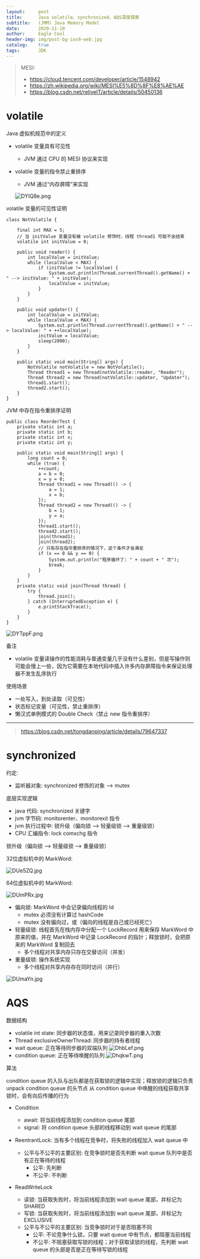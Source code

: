 ```yaml
---
layout:     post
title:      Java volatile、synchronized、AQS深度探索
subtitle:   (JMM) Java Memory Model
date:       2020-11-19
author:     Eagle Cool
header-img: img/post-bg-ios9-web.jpg
catalog: 	true
tags:       JDK
---
```


> MESI:
> * https://cloud.tencent.com/developer/article/1548942
> * https://zh.wikipedia.org/wiki/MESI%E5%8D%8F%E8%AE%AE
> * https://blog.csdn.net/reliveIT/article/details/50450136
> 

# volatile

Java 虚拟机规范中的定义
* volatile 变量具有可见性
    * JVM 通过 CPU 的 MESI 协议来实现
* volatile 变量的指令禁止重排序
    * JVM 通过“内存屏障”来实现
    
    ![DYIQ8e.png](https://s3.ax1x.com/2020/11/23/DYIQ8e.png)


volatile 变量的可见性证明
```
class NotVolatile {

    final int MAX = 5;
    // 当 initValue 变量没有被 volatile 修饰时，线程 thread1 可能不会结束
    volatile int initValue = 0;

    public void reader() {
        int localValue = initValue;
        while (localValue < MAX) {
            if (initValue != localValue) {
                System.out.println(Thread.currentThread().getName() + " --> initValue: " + initValue);
                localValue = initValue;
            }
        }
    }

    public void updater() {
        int localValue = initValue;
        while (localValue < MAX) {
            System.out.println(Thread.currentThread().getName() + " --> localValue: " + ++localValue);
            initValue = localValue;
            sleep(2000);
        }
    }

    public static void main(String[] args) {
        NotVolatile notVolatile = new NotVolatile();
        Thread thread1 = new Thread(notVolatile::reader, "Reader");
        Thread thread2 = new Thread(notVolatile::updater, "Updater");
        thread1.start();
        thread2.start();
    }
}
```

JVM 中存在指令重排序证明
```
public class ReorderTest {
    private static int a;
    private static int b;
    private static int x;
    private static int y;

    public static void main(String[] args) {
        long count = 0;
        while (true) {
            ++count;
            a = b = 0;
            x = y = 0;
            Thread thread1 = new Thread(() -> {
                a = 1;
                x = b;
            });
            Thread thread2 = new Thread(() -> {
                b = 1;
                y = a;
            });
            thread1.start();
            thread2.start();
            join(thread1);
            join(thread2);
            // 只有存在指令重排序的情况下，这个条件才会满足
            if (x == 0 && y == 0) {
                System.out.println("程序循环了: " + count + " 次");
                break;
            }
        }
    }
    private static void join(Thread thread) {
        try {
            thread.join();
        } catch (InterruptedException e) {
            e.printStackTrace();
        }
    }
}
```
![DYTppF.png](https://s3.ax1x.com/2020/11/23/DYTppF.png)

备注
* volatile 变量读操作的性能消耗与普通变量几乎没有什么差别，但是写操作则可能会慢上一些，因为它需要在本地代码中插入许多内存屏障指令来保证处理器不发生乱序执行

使用场景
* 一处写入，到处读取（可见性）
* 状态标记变量（可见性，禁止重排序）
* 懒汉式单例模式的 Double Check（禁止 new 指令重排序）

------------------------------------

> https://blog.csdn.net/tongdanping/article/details/79647337

# synchronized

约定:
* 监听器对象: synchronized 修饰的对象 --> mutex

底层实现逻辑
* java 代码: synchronized 关键字
* jvm 字节码: monitorenter、monitorexit 指令
* jvm 执行过程中: 锁升级（偏向锁 --> 轻量级锁 --> 重量级锁）
* CPU 汇编指令: lock comxchg 指令


锁升级（偏向锁 --> 轻量级锁 --> 重量级锁）

32位虚拟机中的 MarkWord:

![DUe5ZQ.jpg](https://s3.ax1x.com/2020/11/24/DUe5ZQ.jpg)

64位虚拟机中的 MarkWord:

![DUmPRx.jpg](https://s3.ax1x.com/2020/11/24/DUmPRx.jpg)

* 偏向锁: MarkWord 中会记录偏向线程的 Id
    * mutex 必须没有计算过 hashCode
    * mutex 没有偏向过，或（偏向的线程是自己或已经死亡）
* 轻量级锁: 线程首先在栈内存中分配一个 LockRecord 用来保存 MarkWord 中原来的值，并在 MarkWord 中记录 LockRecord 的指针；释放锁时，会把原来的 MarkWord 复制回去
    * 多个线程对共享内存只存在交替访问（并发）
* 重量级锁: 操作系统实现
    * 多个线程对共享内存存在同时访问（并行）

![DUmaYn.jpg](https://s3.ax1x.com/2020/11/24/DUmaYn.jpg)

# AQS

数据结构

* volatile int state: 同步器的状态值，用来记录同步器的重入次数
* Thread exclusiveOwnerThread: 同步器的持有者线程
* wait queue: 正在等待同步器的双端队列
![DhbLef.png](https://s3.ax1x.com/2020/12/01/DhbLef.png)
* condition queue: 正在等待唤醒的队列
![DhqkwT.png](https://s3.ax1x.com/2020/12/01/DhqkwT.png)

算法

condition queue 的入队与出队都是在获取锁的逻辑中实现；释放锁的逻辑只负责 unpack condition queue 的头节点
从 condition queue 中唤醒的线程获取共享锁时，会有向后传播的行为

* Condition
    * await: 将当前线程添加到 condition queue 尾部
    * signal: 将 condition queue 头部的线程移动到 wait queue 的尾部

* ReentrantLock: 当有多个线程在竞争时，将失败的线程加入 wait queue 中
    * 公平与不公平的主要区别: 在竞争锁时是否先判断 wait queue 队列中是否有正在等待的线程
        * 公平: 先判断
        * 不公平: 不判断
* ReadWriteLock
    * 读锁: 当获取失败时，将当前线程添加到 wait queue 尾部，并标记为 SHARED
    * 写锁: 当获取失败时，将当前线程添加到 wait queue 尾部，并标记为 EXCLUSIVE
    * 公平与不公平的主要区别: 当竞争锁时对于是否阻塞不同
        * 公平: 不论竞争什么锁，只要 wait queue 中有节点，都阻塞当前线程
        * 不公平: 不阻塞获取写锁的线程；对于获取读锁的线程，先判断 wait queue 的头部是否是正在等待写锁的线程


